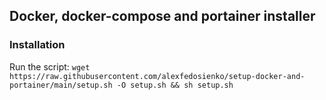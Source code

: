 ## Docker, docker-compose and portainer installer

### Installation

Run the script:
`wget https://raw.githubusercontent.com/alexfedosienko/setup-docker-and-portainer/main/setup.sh -O setup.sh && sh setup.sh`
